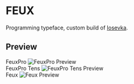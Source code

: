 # FEUX
Programming typeface, custom build of [Iosevka](https://github.com/be5invis/Iosevka). 

## Preview
FeuxPro
![FeuxPro Preview](https://i.loli.net/2020/10/29/oI78m5zxJsvCtfl.png)
<br />
FeuxPro Tens
![FeuxPro Tens Preview](https://i.loli.net/2020/10/29/Q4D8APrlivFSLha.png)
<br />
Feux
![Feux Preview](https://i.loli.net/2020/10/29/g6QIactXb4nd2TM.png)


